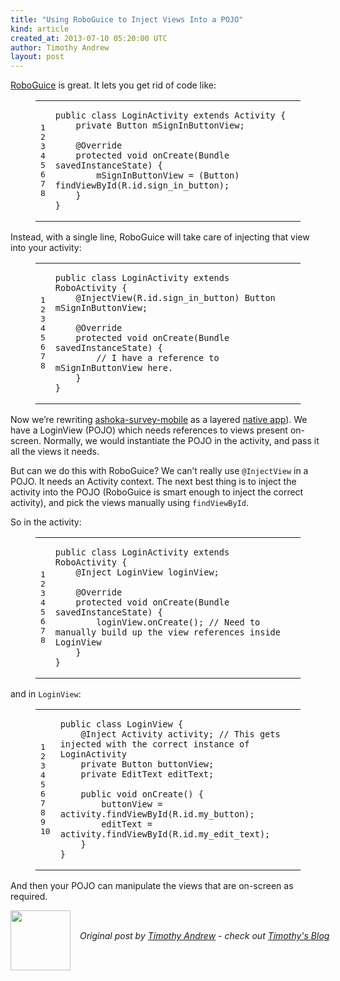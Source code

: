 ```yaml
---
title: "Using RoboGuice to Inject Views Into a POJO"
kind: article
created_at: 2013-07-10 05:20:00 UTC
author: Timothy Andrew
layout: post
---
```

<p><a href="https://github.com/roboguice/roboguice">RoboGuice</a> is great. It lets you get rid of code like:</p>

<figure class='code'><figcaption><span></span></figcaption><div class="highlight"><table><tr><td class="gutter"><pre class="line-numbers"><span class='line-number'>1</span>
<span class='line-number'>2</span>
<span class='line-number'>3</span>
<span class='line-number'>4</span>
<span class='line-number'>5</span>
<span class='line-number'>6</span>
<span class='line-number'>7</span>
<span class='line-number'>8</span>
</pre></td><td class='code'><pre><code class='java'><span class='line'><span class="kd">public</span> <span class="kd">class</span> <span class="nc">LoginActivity</span> <span class="kd">extends</span> <span class="n">Activity</span> <span class="o">{</span>
</span><span class='line'>    <span class="kd">private</span> <span class="n">Button</span> <span class="n">mSignInButtonView</span><span class="o">;</span>
</span><span class='line'>
</span><span class='line'>    <span class="nd">@Override</span>
</span><span class='line'>    <span class="kd">protected</span> <span class="kt">void</span> <span class="nf">onCreate</span><span class="o">(</span><span class="n">Bundle</span> <span class="n">savedInstanceState</span><span class="o">)</span> <span class="o">{</span>
</span><span class='line'>        <span class="n">mSignInButtonView</span> <span class="o">=</span> <span class="o">(</span><span class="n">Button</span><span class="o">)</span> <span class="n">findViewById</span><span class="o">(</span><span class="n">R</span><span class="o">.</span><span class="na">id</span><span class="o">.</span><span class="na">sign_in_button</span><span class="o">);</span>
</span><span class='line'>    <span class="o">}</span>
</span><span class='line'><span class="o">}</span>
</span></code></pre></td></tr></table></div></figure>


<p>Instead, with a single line, RoboGuice will take care of injecting that view into your activity:</p>

<figure class='code'><figcaption><span></span></figcaption><div class="highlight"><table><tr><td class="gutter"><pre class="line-numbers"><span class='line-number'>1</span>
<span class='line-number'>2</span>
<span class='line-number'>3</span>
<span class='line-number'>4</span>
<span class='line-number'>5</span>
<span class='line-number'>6</span>
<span class='line-number'>7</span>
<span class='line-number'>8</span>
</pre></td><td class='code'><pre><code class='java'><span class='line'><span class="kd">public</span> <span class="kd">class</span> <span class="nc">LoginActivity</span> <span class="kd">extends</span> <span class="n">RoboActivity</span> <span class="o">{</span>
</span><span class='line'>    <span class="nd">@InjectView</span><span class="o">(</span><span class="n">R</span><span class="o">.</span><span class="na">id</span><span class="o">.</span><span class="na">sign_in_button</span><span class="o">)</span> <span class="n">Button</span> <span class="n">mSignInButtonView</span><span class="o">;</span>
</span><span class='line'>
</span><span class='line'>    <span class="nd">@Override</span>
</span><span class='line'>    <span class="kd">protected</span> <span class="kt">void</span> <span class="nf">onCreate</span><span class="o">(</span><span class="n">Bundle</span> <span class="n">savedInstanceState</span><span class="o">)</span> <span class="o">{</span>
</span><span class='line'>        <span class="c1">// I have a reference to mSignInButtonView here.</span>
</span><span class='line'>    <span class="o">}</span>
</span><span class='line'><span class="o">}</span>
</span></code></pre></td></tr></table></div></figure>


<p>Now we&#8217;re rewriting <a href="http://github.com/nilenso/ashoka-survey-mobile">ashoka-survey-mobile</a> as a layered <a href="(http://github.com/nilenso/ashoka-survey-mobile-native">native app</a>).
We have a LoginView (POJO) which needs references to views present on-screen. Normally, we would instantiate the POJO in the activity, and pass it all the views it needs.</p>

<p>But can we do this with RoboGuice? We can&#8217;t really use <code>@InjectView</code> in a POJO. It needs an Activity context.
The next best thing is to inject the activity into the POJO (RoboGuice is smart enough to inject the correct activity), and pick the views manually using <code>findViewById</code>.</p>

<p>So in the activity:</p>

<figure class='code'><figcaption><span></span></figcaption><div class="highlight"><table><tr><td class="gutter"><pre class="line-numbers"><span class='line-number'>1</span>
<span class='line-number'>2</span>
<span class='line-number'>3</span>
<span class='line-number'>4</span>
<span class='line-number'>5</span>
<span class='line-number'>6</span>
<span class='line-number'>7</span>
<span class='line-number'>8</span>
</pre></td><td class='code'><pre><code class='java'><span class='line'><span class="kd">public</span> <span class="kd">class</span> <span class="nc">LoginActivity</span> <span class="kd">extends</span> <span class="n">RoboActivity</span> <span class="o">{</span>
</span><span class='line'>    <span class="nd">@Inject</span> <span class="n">LoginView</span> <span class="n">loginView</span><span class="o">;</span>
</span><span class='line'>
</span><span class='line'>    <span class="nd">@Override</span>
</span><span class='line'>    <span class="kd">protected</span> <span class="kt">void</span> <span class="nf">onCreate</span><span class="o">(</span><span class="n">Bundle</span> <span class="n">savedInstanceState</span><span class="o">)</span> <span class="o">{</span>
</span><span class='line'>        <span class="n">loginView</span><span class="o">.</span><span class="na">onCreate</span><span class="o">();</span> <span class="c1">// Need to manually build up the view references inside LoginView</span>
</span><span class='line'>    <span class="o">}</span>
</span><span class='line'><span class="o">}</span>
</span></code></pre></td></tr></table></div></figure>


<p>and in <code>LoginView</code>:</p>

<figure class='code'><figcaption><span></span></figcaption><div class="highlight"><table><tr><td class="gutter"><pre class="line-numbers"><span class='line-number'>1</span>
<span class='line-number'>2</span>
<span class='line-number'>3</span>
<span class='line-number'>4</span>
<span class='line-number'>5</span>
<span class='line-number'>6</span>
<span class='line-number'>7</span>
<span class='line-number'>8</span>
<span class='line-number'>9</span>
<span class='line-number'>10</span>
</pre></td><td class='code'><pre><code class='java'><span class='line'><span class="kd">public</span> <span class="kd">class</span> <span class="nc">LoginView</span> <span class="o">{</span>
</span><span class='line'>    <span class="nd">@Inject</span> <span class="n">Activity</span> <span class="n">activity</span><span class="o">;</span> <span class="c1">// This gets injected with the correct instance of LoginActivity</span>
</span><span class='line'>    <span class="kd">private</span> <span class="n">Button</span> <span class="n">buttonView</span><span class="o">;</span>
</span><span class='line'>    <span class="kd">private</span> <span class="n">EditText</span> <span class="n">editText</span><span class="o">;</span>
</span><span class='line'>
</span><span class='line'>    <span class="kd">public</span> <span class="kt">void</span> <span class="nf">onCreate</span><span class="o">()</span> <span class="o">{</span>
</span><span class='line'>        <span class="n">buttonView</span> <span class="o">=</span> <span class="n">activity</span><span class="o">.</span><span class="na">findViewById</span><span class="o">(</span><span class="n">R</span><span class="o">.</span><span class="na">id</span><span class="o">.</span><span class="na">my_button</span><span class="o">);</span>
</span><span class='line'>        <span class="n">editText</span> <span class="o">=</span> <span class="n">activity</span><span class="o">.</span><span class="na">findViewById</span><span class="o">(</span><span class="n">R</span><span class="o">.</span><span class="na">id</span><span class="o">.</span><span class="na">my_edit_text</span><span class="o">);</span>
</span><span class='line'>    <span class="o">}</span>
</span><span class='line'><span class="o">}</span>
</span></code></pre></td></tr></table></div></figure>


<p>And then your POJO can manipulate the views that are on-screen as required.</p><div class="author">
  <img src="http://nilenso.com/images/people/timothy-200.jpg" style="width: 96px; height: 96;">
  <span style="position: absolute; padding: 32px 15px;">
    <i>Original post by <a href="http://twitter.com/timothyandrew">Timothy Andrew</a> - check out <a href="http://blog.timothyandrew.net/">Timothy&#39;s Blog</a></i>
  </span>
</div>

